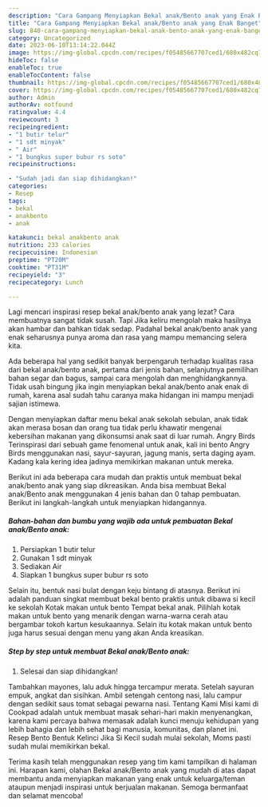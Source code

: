 ```yaml
---
description: "Cara Gampang Menyiapkan Bekal anak/Bento anak yang Enak Banget"
title: "Cara Gampang Menyiapkan Bekal anak/Bento anak yang Enak Banget"
slug: 840-cara-gampang-menyiapkan-bekal-anak-bento-anak-yang-enak-banget
category: Uncategorized
date: 2023-06-10T13:14:22.044Z
image: https://img-global.cpcdn.com/recipes/f05485667707ced1/680x482cq70/bekal-anakbento-anak-foto-resep-utama.jpg
hideToc: false
enableToc: true
enableTocContent: false
thumbnail: https://img-global.cpcdn.com/recipes/f05485667707ced1/680x482cq70/bekal-anakbento-anak-foto-resep-utama.jpg
cover: https://img-global.cpcdn.com/recipes/f05485667707ced1/680x482cq70/bekal-anakbento-anak-foto-resep-utama.jpg
author: Admin
authorAv: notfound
ratingvalue: 4.4
reviewcount: 3
recipeingredient:
- "1 butir telur"
- "1 sdt minyak"
- " Air"
- "1 bungkus super bubur rs soto"
recipeinstructions:

- "Sudah jadi dan siap dihidangkan!"
categories:
- Resep
tags:
- bekal
- anakbento
- anak

katakunci: bekal anakbento anak 
nutrition: 233 calories
recipecuisine: Indonesian
preptime: "PT20M"
cooktime: "PT31M"
recipeyield: "3"
recipecategory: Lunch

---
```



Lagi mencari inspirasi resep bekal anak/bento anak yang lezat? Cara membuatnya sangat tidak susah. Tapi Jika keliru mengolah maka hasilnya akan hambar dan bahkan tidak sedap. Padahal bekal anak/bento anak yang enak seharusnya punya aroma dan rasa yang mampu memancing selera kita.


Ada beberapa hal yang sedikit banyak berpengaruh terhadap kualitas rasa dari bekal anak/bento anak, pertama dari jenis bahan, selanjutnya pemilihan bahan segar dan bagus, sampai cara mengolah dan menghidangkannya. Tidak usah bingung jika ingin menyiapkan bekal anak/bento anak enak di rumah, karena asal sudah tahu caranya maka hidangan ini mampu menjadi sajian istimewa.

Dengan menyiapkan daftar menu bekal anak sekolah sebulan, anak tidak akan merasa bosan dan orang tua tidak perlu khawatir mengenai kebersihan makanan yang dikonsumsi anak saat di luar rumah. Angry Birds Terinspirasi dari sebuah game fenomenal untuk anak, kali ini bento Angry Birds menggunakan nasi, sayur-sayuran, jagung manis, serta daging ayam. Kadang kala kering idea jadinya memikirkan makanan untuk mereka.


Berikut ini ada beberapa cara mudah dan praktis untuk membuat bekal anak/bento anak yang siap dikreasikan. Anda bisa membuat Bekal anak/Bento anak menggunakan 4 jenis bahan dan 0 tahap pembuatan. Berikut ini langkah-langkah untuk menyiapkan hidangannya.

<!--inarticleads1-->

##### Bahan-bahan dan bumbu yang wajib ada untuk pembuatan Bekal anak/Bento anak:

1. Persiapkan 1 butir telur
1. Gunakan 1 sdt minyak
1. Sediakan  Air
1. Siapkan 1 bungkus super bubur rs soto


Selain itu, bentuk nasi bulat dengan keju bintang di atasnya. Berikut ini adalah panduan singkat membuat bekal bento praktis untuk dibawa si kecil ke sekolah Kotak makan untuk bento Tempat bekal anak. Pilihlah kotak makan untuk bento yang menarik dengan warna-warna cerah atau bergambar tokoh kartun kesukaannya. Selain itu kotak makan untuk bento juga harus sesuai dengan menu yang akan Anda kreasikan. 

<!--inarticleads2-->

##### Step by step untuk membuat Bekal anak/Bento anak:


1. Selesai dan siap dihidangkan!

Tambahkan mayones, lalu aduk hingga tercampur merata. Setelah sayuran empuk, angkat dan sisihkan. Ambil setengah centong nasi, lalu campur dengan sedikit saus tomat sebagai pewarna nasi. Tentang Kami Misi kami di Cookpad adalah untuk membuat masak sehari-hari makin menyenangkan, karena kami percaya bahwa memasak adalah kunci menuju kehidupan yang lebih bahagia dan lebih sehat bagi manusia, komunitas, dan planet ini. Resep Bento Bentuk Kelinci Jika Si Kecil sudah mulai sekolah, Moms pasti sudah mulai memikirkan bekal. 

Terima kasih telah menggunakan resep yang tim kami tampilkan di halaman ini. Harapan kami, olahan Bekal anak/Bento anak yang mudah di atas dapat membantu anda menyiapkan makanan yang enak untuk keluarga/teman ataupun menjadi inspirasi untuk berjualan makanan. Semoga bermanfaat dan selamat mencoba!

